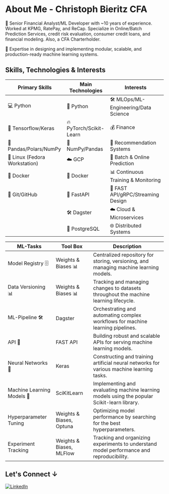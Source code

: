 # About Me - Christoph Bieritz CFA

👋 Senior Financial Analyst/ML Developer with ~10 years of experience. Worked at KPMG, RatePay, and ReCap. Specialize in Online/Batch Prediction Services, credit risk evaluation, consumer credit loans, and financial modeling. Also, a CFA Charterholder.

💼 Expertise in designing and implementing modular, scalable, and production-ready machine learning systems.

## Skills, Technologies & Interests

| **Primary Skills**                 | **Main Technologies**             | **Interests**                          |
|------------------------------------|-----------------------------------|----------------------------------------|
| 💻 Python                           | 🐍 Python                        | 🛠️ MLOps/ML-Engineering/Data Science  |
| 🧠 Tensorflow/Keras                 | 🔥 PyTorch/Scikit-Learn          | 💰 Finance                             |
| 🐼 Pandas/Polars/NumPy              | 🔢 NumPy/Pandas                  | 🎯 Recommendation Systems              |
| 🐧 Linux (Fedora Workstation)       | ☁️ GCP                       | 🔄 Batch & Online Prediction           |
| 🐳 Docker                           | 🐳 Docker                        | 📊 Continuous Training & Monitoring   |
| 🌱 Git/GitHub                       | 🚀 FastAPI                       | 🚀 FAST API/gRPC/Streaming Design      |
|                                     | 🛠️ Dagster                       | ☁️ Cloud & Microservices              |
|                                     | 🐘 PostgreSQL                     | 🌐 Distributed Systems                 |

| **ML-Tasks**                       | **Tool Box**                      | **Description**                          |
|------------------------------------|-----------------------------------|----------------------------------------|
| Model Registry 🗄️                  | Weights & Biases 📊               | Centralized repository for storing, versioning, and managing machine learning models. |
| Data Versioning 📊                 | Weights & Biases 📊               | Tracking and managing changes to datasets throughout the machine learning lifecycle. |
| ML-Pipeline 🛠️                    | Dagster                           | Orchestrating and automating complex workflows for machine learning pipelines. |
| API 🚀                             | FAST API                          | Building robust and scalable APIs for serving machine learning models. |
| Neural Networks 🧠                 | Keras                             | Constructing and training artificial neural networks for various machine learning tasks. |
| Machine Learning Models 🤖         | SciKitLearn                       | Implementing and evaluating machine learning models using the popular Scikit-learn library. |
| Hyperparameter Tuning             | Weights & Biases, Optuna          | Optimizing model performance by searching for the best hyperparameters. |
| Experiment Tracking               | Weights & Biases, MLFlow          | Tracking and organizing experiments to understand model performance and reproducibility. |





## Let's Connect ↓

[![LinkedIn](https://img.shields.io/badge/LinkedIn-0A66C2?style=for-the-badge&logo=linkedin&logoColor=white)](https://www.linkedin.com)
